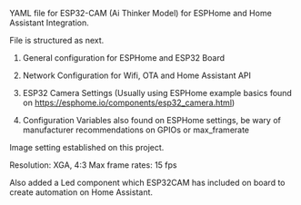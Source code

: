 YAML file for ESP32-CAM (Ai Thinker Model) for ESPHome and Home Assistant Integration. 

File is structured as next. 


1. General configuration for ESPHome and ESP32 Board
2. Network Configuration for Wifi, OTA and Home Assistant API
3. ESP32 Camera Settings (Usually using ESPHome example basics found on https://esphome.io/components/esp32_camera.html)

4. Configuration Variables also found on ESPHome settings, be wary of manufacturer recommendations on GPIOs or max_framerate



Image setting established on this project. 

Resolution: XGA, 4:3
Max frame rates: 15 fps 

Also added a Led component which ESP32CAM has included on board to create automation on Home Assistant. 
